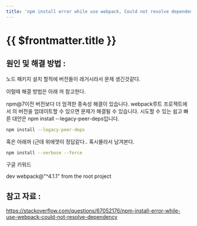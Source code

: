 ```yaml
---
title: 'npm install error while use webpack, Could not resolve dependency'
---
```


# {{ $frontmatter.title }}


## 원인 및 해결 방법 :

노드 패키지 설치 할적에 버전들이 레거시라서 문제 생긴것같다.

이럴때 해결 방법은 아래 꺼 참고한다.


npm@7이전 버전보다 더 엄격한 종속성 해결이 있습니다. webpack루트 프로젝트에서 의 버전을 업데이트할 수 있으면 문제가 해결될 수 있습니다. 시도할 수 있는 쉽고 빠른 대안은 npm install --legacy-peer-deps입니다. 



```bash
npm install --legacy-peer-deps
```


혹은 아래꺼 (근데 위에껏이 정답같다.. 혹시몰라서 남겨본다.

```bash
npm install --verbose --force
```



구글 키워드

dev webpack@"^4.1.1" from the root project 





## 참고 자료 :

https://stackoverflow.com/questions/67052176/npm-install-error-while-use-webpack-could-not-resolve-dependency